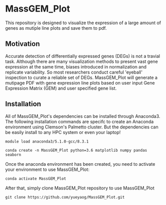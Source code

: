 # MassGEM_Plot
This repository is designed to visualize the expression of a large amount of genes as mutiple line plots and save them to pdf.
## Motivation
Accurate detection of differentially expressed genes (DEGs) is not a travial task. Although there are many visualization methods to present vast gene expression at the same time, biases introduced in normalization and replicate variability. So most researchers conduct careful 'eyeball' inspection to curate a reliable set of DEGs. MassGEM_Plot will generate a mutipage PDF with gene expression line plots based on user input Gene Expression Matrix (GEM) and user specified gene list.
## Installation
All of MassGEM_Plot's dependencies can be installed through Anaconda3. The following installation commands are specifc to create an Anaconda environment using Clemson's Palmetto cluster. But the dependencies can be easily install to any HPC system or even your laptop! 
```
module load anaconda3/5.1.0-gcc/8.3.1

conda create -n MassGEM_Plot python=3.6 matplotlib numpy pandas seaborn
```
Once the anaconda environment has been created, you need to activate your environment to use MassGEM_Plot:
```
conda activate MassGEM_Plot
```
After that, simply clone MassGEM_Plot repository to use MassGEM_Plot
```
git clone https://github.com/yueyaog/MassGEM_Plot.git
```



